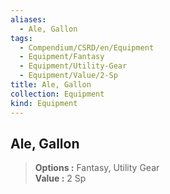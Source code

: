 ```yaml
---
aliases:
  - Ale, Gallon
tags:
  - Compendium/CSRD/en/Equipment
  - Equipment/Fantasy
  - Equipment/Utility-Gear
  - Equipment/Value/2-Sp
title: Ale, Gallon
collection: Equipment
kind: Equipment
---
```

## Ale, Gallon  
  
>  
> **Options :** Fantasy, Utility Gear  
> **Value :** 2 Sp